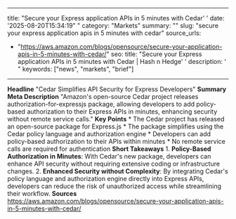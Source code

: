 ﻿---

title: "Secure your Express application APIs in 5 minutes with Cedar''
date: '2025-08-20T15:34:19""
category: "Markets"
summary: ""
slug: "secure your express application apis in 5 minutes with cedar"
source_urls:
  - "https://aws.amazon.com/blogs/opensource/secure-your-application-apis-in-5-minutes-with-cedar/"
seo:
  title: "Secure your Express application APIs in 5 minutes with Cedar | Hash n Hedge''
  description: '"
  keywords: ["news", "markets", "brief"]

---
**Headline** "Cedar Simplifies API Security for Express Developers"  **Summary Meta Description** "Amazon's open-source Cedar project releases authorization-for-expressjs package, allowing developers to add policy-based authorization to their Express APIs in minutes, enhancing security without remote service calls."  **Key Points**  * The Cedar project has released an open-source package for Express.js * The package simplifies using the Cedar policy language and authorization engine * Developers can add policy-based authorization to their APIs within minutes * No remote service calls are required for authentication  **Short Takeaways**  1. **Policy-Based Authorization in Minutes**: With Cedar's new package, developers can enhance API security without requiring extensive coding or infrastructure changes. 2. **Enhanced Security without Complexity**: By integrating Cedar's policy language and authorization engine directly into Express APIs, developers can reduce the risk of unauthorized access while streamlining their workflow.  **Sources** https://aws.amazon.com/blogs/opensource/secure-your-application-apis-in-5-minutes-with-cedar/ 
